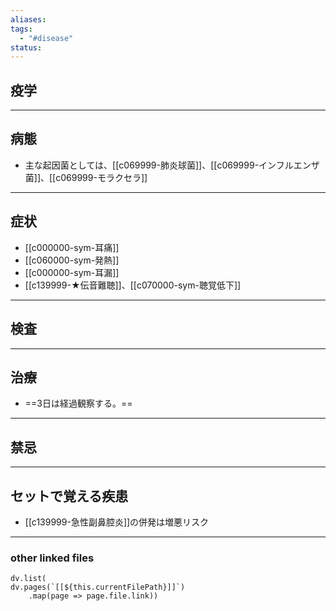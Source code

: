 ```yaml
---
aliases: 
tags:
  - "#disease"
status:
---
```

## 疫学
---
## 病態
- 主な起因菌としては、[[c069999-肺炎球菌]]、[[c069999-インフルエンザ菌]]、[[c069999-モラクセラ]]
---
## 症状
- [[c000000-sym-耳痛]]
- [[c060000-sym-発熱]]
- [[c000000-sym-耳漏]]
- [[c139999-★伝音難聴]]、[[c070000-sym-聴覚低下]]

---
## 検査
---
## 治療
- ==3日は経過観察する。==
---
## 禁忌
---
## セットで覚える疾患
- [[c139999-急性副鼻腔炎]]の併発は増悪リスク
---
### other linked files
```dataviewjs
dv.list(
dv.pages(`[[${this.currentFilePath}]]`)
	.map(page => page.file.link))
```